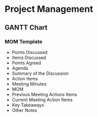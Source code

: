 # Project Management
## GANTT Chart
### MOM Template

* Points Discussed
* Items Discussed
* Points Agreed
* Agenda
* Summary of the Discussion
* Action Items
* Meeting Minutes
* MOM
* Previous Meeting Actions Items
* Current Meeting Action Items
* Key Takeaways
* Other Notes

